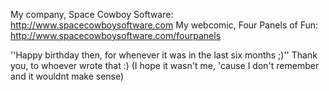 
My company, Space Cowboy Software: http://www.spacecowboysoftware.com
My webcomic, Four Panels of Fun: http://www.spacecowboysoftware.com/fourpanels

''Happy birthday then, for whenever it was in the last six months ;)''
Thank you, to whoever wrote that :) (I hope it wasn't me, 'cause I don't remember and it wouldnt make sense)